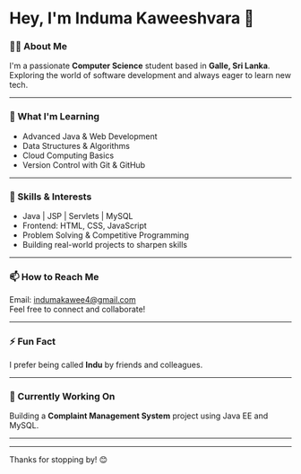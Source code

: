 # Hey, I'm Induma Kaweeshvara 👋

### 👨‍🎓 About Me
I'm a passionate **Computer Science** student based in **Galle, Sri Lanka**.  
Exploring the world of software development and always eager to learn new tech.

---

### 🌱 What I'm Learning
- Advanced Java & Web Development  
- Data Structures & Algorithms  
- Cloud Computing Basics  
- Version Control with Git & GitHub

---

### 💼 Skills & Interests
- Java | JSP | Servlets | MySQL  
- Frontend: HTML, CSS, JavaScript  
- Problem Solving & Competitive Programming  
- Building real-world projects to sharpen skills  

---

### 📫 How to Reach Me
Email: [indumakawee4@gmail.com](mailto:indumakawee4@gmail.com)  
Feel free to connect and collaborate!

---

### ⚡ Fun Fact  
I prefer being called **Indu** by friends and colleagues.

---

### 🔭 Currently Working On
Building a **Complaint Management System** project using Java EE and MySQL.

---

<!-- Social Links: Add your socials here when ready -->
<!--
[![LinkedIn](https://img.shields.io/badge/LinkedIn-Profile-blue)](https://linkedin.com/in/your-profile)
[![GitHub](https://img.shields.io/badge/GitHub-Profile-black)](https://github.com/your-username)
-->

---

Thanks for stopping by! 😊

